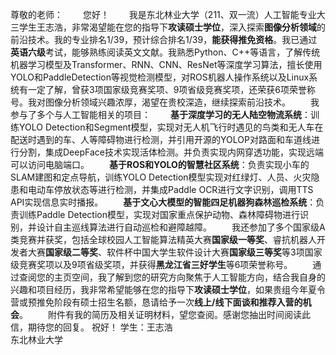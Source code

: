 尊敬的老师：
&emsp;&emsp;您好！
&emsp;&emsp;我是东北林业大学（211、双一流）人工智能专业大三学生王志浩，非常渴望能在您的指导下**攻读硕士学位**，深入探索**图像分析领域**的前沿技术。我的专业排名1/39，预计综合排名1/39，**能获得推免资格**。我已通过**英语六级**考试，能够熟练阅读英文文献。我熟悉Python、C++等语言，了解传统机器学习模型及Transformer、RNN、CNN、ResNet等深度学习算法，擅长使用YOLO和PaddleDetection等视觉检测模型，对ROS机器人操作系统以及Linux系统有一定了解，曾获3项国家级竞赛奖项、9项省级竞赛奖项，还荣获6项荣誉称号。我对图像分析领域兴趣浓厚，渴望在贵校深造，继续探索前沿技术。
&emsp;&emsp;我参与了多个与人工智能相关的项目：
&emsp;&emsp;**基于深度学习的无人陆空物流系统**：训练YOLO Detection和Segment模型，实现对无人机飞行时遇见的鸟类和无人车在配送时遇到的车、人等障碍物进行检测，并引用开源的YOLOP对路面和车道线进行分割，集成DeepFace技术实现活体检测。并负责实现内网穿透功能，实现远端可以访问电脑端口。
&emsp;&emsp;**基于ROS和YOLO的智慧社区系统**：负责实现小车的SLAM建图和定点导航，训练YOLO Detection模型实现对红绿灯、人员、火灾隐患和电动车停放状态等进行检测，并集成Paddle OCR进行文字识别，调用TTS API实现信息实时播报。
&emsp;&emsp;**基于文心大模型的智能四足机器狗森林巡检系统**：负责训练Paddle Detection模型，实现对国家重点保护动物、森林障碍物进行识别，并设计自主巡线算法进行自动巡检和避障越障。
&emsp;&emsp;我还参加了多个国家级A类竞赛并获奖，包括全球校园人工智能算法精英大赛**国家级一等奖**、睿抗机器人开发者大赛**国家级二等奖**、软件杯中国大学生软件设计大赛**国家级三等奖**等3项国家级竞赛奖项以及9项省级奖项，并获得**黑龙江省三好学生**等6项荣誉称号。
&emsp;&emsp;通过查阅您的主页空间，我了解到您的研究方向聚焦于人工智能方向，结合我自身的兴趣和项目经历，我非常希望能够在您的指导下**攻读硕士学位**，如果贵组今年夏令营或预推免阶段有硕士招生名额，恳请给予一次**线上/线下面谈和推荐入营的机会**。
&emsp;&emsp;附件有我的简历及相关证明材料，望您查阅。感谢您抽出时间阅读此信，期待您的回复。
祝好！
学生：王志浩  
东北林业大学